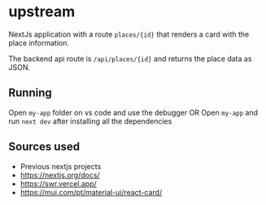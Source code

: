 # upstream

NextJs application with a route `places/{id}` that renders a card with the place information.

The backend api route is `/api/places/{id}` and returns the place data as JSON.

## Running

Open `my-app` folder on vs code and use the debugger
OR
Open `my-app` and run `next dev` after installing all the dependencies

## Sources used
* Previous nextjs projects
* https://nextjs.org/docs/
* https://swr.vercel.app/
* https://mui.com/pt/material-ui/react-card/
